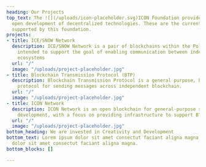 ```yaml
---
heading: Our Projects
top_text: The ![](/uploads/icon-placeholder.svg)ICON Foundation provides support for
  open development of decentralized technologies. These are the current main ![](/uploads/icon-placeholder.svg)projects
  supported by this foundation.
projects:
- title: ICE/SNOW Network
  description: ICE/SNOW Network is a pair of blockchains within the Polkadot ecosystem
    intended to support the goal of enabling communication between independent blockchain
    ecosystems
  url: "/"
  image: "/uploads/project-placeholder.jpg"
- title: Blockchain Transmission Protocol (BTP)
  description: Blockchain Transmission Protocol is a general purpose, blockchain-agnostic
    protocol for sending messages across independent blockchain.
  url: "/"
  image: "/uploads/project-placeholder.jpg"
- title: ICON Network
  description: ICON Network is an open blockchain for general-purpose smart contract
    development, with a focus on providing infrastructure to support BTP.
  url: "/"
  image: "/uploads/project-placeholder.jpg"
bottom_heading: We are invested in Creativity and Development
bottom_text: Lorem ipsum dolor sit amet consectut faciant aligna magna lorem ipsum
  dolor sit amet consectut faciant aligna magna.
bottom_blocks: []

---
```


